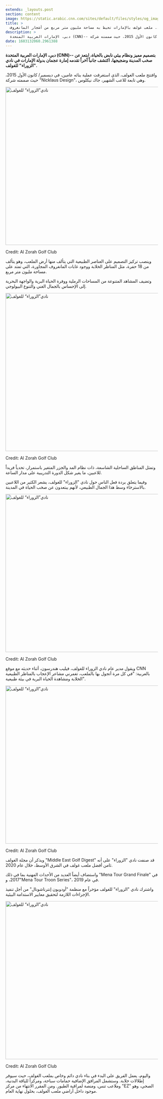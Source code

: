 ```yaml
--- 
extends: _layouts.post 
section: content 
image: https://static.arabic.cnn.com/sites/default/files/styles/og_image_v1/public/2020/09/08/images/Al%20Zorah%20Golf%20Club%20High%20Res%20Image%2012.jpg?itok=3_BjkbcG 
title: > 
  بتصميم ملفت للنظر.. ملعب غولف بالإمارات تحيط به مساحة مليون متر مربع من أشجار المانغروف 
description: > 
  دبي، الإمارات العربية المتحدة (CNN)-- بتصميم مميز ونظام بيئي نابض بالحياة، ابتعد عن صخب المدينة وضجيجها، اكتشف جانباً آخراً تقدمه إمارة عجمان بدولة الإمارات في نادي "الزوراء" للغولف.وافتتح ملعب الغولف، الذي استغرقت عملية بنائه عامين، في ديسمبر/ كانون الأول 2015، حيث صممته شركة "Nicklaus Design"، وهي تابعة للاعب الشهير، جاك نيكلوس.واشترك نادي "الزوراء" للغولف مؤخراً مع منظمة "أودوبون إنترناشونال" من أجل تنفيذ الإجراءات اللازمة لتحقيق معايير الاستدامة البيئية.Credit: Al Zorah Golf Clubواليوم، يعمل الفريق على البدء في بناء نادي دائم وخاص بملعب الغولف، حيث سيوفر إطلالات خلابة.ومن المقرر الانتهاء من مركز "EZ" الصحي، وهو موجود داخل أراضي ملعب الغولف، بحلول نهاية العام. 
date: 1603132060.2961388 
--- 
```

<div><p><strong>&#1583;&#1576;&#1610;&#1548; &#1575;&#1604;&#1573;&#1605;&#1575;&#1585;&#1575;&#1578; &#1575;&#1604;&#1593;&#1585;&#1576;&#1610;&#1577; &#1575;&#1604;&#1605;&#1578;&#1581;&#1583;&#1577; (CNN)-- &#1576;&#1578;&#1589;&#1605;&#1610;&#1605; &#1605;&#1605;&#1610;&#1586;&#160;&#1608;&#1606;&#1592;&#1575;&#1605; &#1576;&#1610;&#1574;&#1610; &#1606;&#1575;&#1576;&#1590; &#1576;&#1575;&#1604;&#1581;&#1610;&#1575;&#1577;&#1548; &#1575;&#1576;&#1578;&#1593;&#1583; &#1593;&#1606; &#1589;&#1582;&#1576; &#1575;&#1604;&#1605;&#1583;&#1610;&#1606;&#1577; &#1608;&#1590;&#1580;&#1610;&#1580;&#1607;&#1575;&#1548;&#160;&#1575;&#1603;&#1578;&#1588;&#1601; &#1580;&#1575;&#1606;&#1576;&#1575;&#1611; &#1570;&#1582;&#1585;&#1575;&#1611; &#1578;&#1602;&#1583;&#1605;&#1607; &#1573;&#1605;&#1575;&#1585;&#1577;&#160;&#1593;&#1580;&#1605;&#1575;&#1606; &#1576;&#1583;&#1608;&#1604;&#1577; &#1575;&#1604;&#1573;&#1605;&#1575;&#1585;&#1575;&#1578; &#1601;&#1610; &#1606;&#1575;&#1583;&#1610; "&#1575;&#1604;&#1586;&#1608;&#1585;&#1575;&#1569;" &#1604;&#1604;&#1594;&#1608;&#1604;&#1601;.&#160;</strong></p>&#13;
&#13;
<p>&#1608;&#1575;&#1601;&#1578;&#1578;&#1581; &#1605;&#1604;&#1593;&#1576; &#1575;&#1604;&#1594;&#1608;&#1604;&#1601;&#1548; &#1575;&#1604;&#1584;&#1610; &#1575;&#1587;&#1578;&#1594;&#1585;&#1602;&#1578; &#1593;&#1605;&#1604;&#1610;&#1577; &#1576;&#1606;&#1575;&#1574;&#1607; &#1593;&#1575;&#1605;&#1610;&#1606;&#1548; &#1601;&#1610; &#1583;&#1610;&#1587;&#1605;&#1576;&#1585;/ &#1603;&#1575;&#1606;&#1608;&#1606; &#1575;&#1604;&#1571;&#1608;&#1604; 2015&#1548; &#1581;&#1610;&#1579; &#1589;&#1605;&#1605;&#1578;&#1607; &#1588;&#1585;&#1603;&#1577; "Nicklaus Design"&#1548; &#1608;&#1607;&#1610; &#1578;&#1575;&#1576;&#1593;&#1577; &#1604;&#1604;&#1575;&#1593;&#1576; &#1575;&#1604;&#1588;&#1607;&#1610;&#1585;&#1548; &#1580;&#1575;&#1603; &#1606;&#1610;&#1603;&#1604;&#1608;&#1587;.</p>&#13;
&#13;
  <img title="&#1606;&#1575;&#1583;&#1610;&#8221;&#1575;&#1604;&#1586;&#1608;&#1585;&#1575;&#1569;&#8220; &#1604;&#1604;&#1594;&#1608;&#1604;&#1601;" alt="&#1606;&#1575;&#1583;&#1610;&#8221;&#1575;&#1604;&#1586;&#1608;&#1585;&#1575;&#1569;&#8220; &#1604;&#1604;&#1594;&#1608;&#1604;&#1601;" src="https://static.arabic.cnn.com/sites/default/files/styles/sw_780/public/2020/09/08/images/Al%20Zorah%20Golf%20Club%20Course%20%2B%20Player%20Image%204.jpg?itok=Y2r1N3AL" width="780" height="520"><p class="_1elnzAEomc hqvRlZILIm">Credit:  Al Zorah Golf Club </p>


<p>&#1608;&#1610;&#1606;&#1589;&#1576; &#1578;&#1585;&#1603;&#1610;&#1586; &#1575;&#1604;&#1578;&#1589;&#1605;&#1610;&#1605; &#1593;&#1604;&#1609; &#1575;&#1604;&#1593;&#1606;&#1575;&#1589;&#1585; &#1575;&#1604;&#1591;&#1576;&#1610;&#1593;&#1610;&#1577; &#1575;&#1604;&#1578;&#1610; &#1610;&#1578;&#1571;&#1604;&#1601;&#160;&#1605;&#1606;&#1607;&#1575; &#1571;&#1585;&#1590; &#1575;&#1604;&#1605;&#1604;&#1593;&#1576;&#1548; &#1608;&#1607;&#1608; &#1610;&#1578;&#1571;&#1604;&#1601; &#1605;&#1606; 18 &#1581;&#1601;&#1585;&#1577;&#1548; &#1605;&#1579;&#1604; &#1575;&#1604;&#1605;&#1606;&#1575;&#1592;&#1585; &#1575;&#1604;&#1582;&#1604;&#1575;&#1576;&#1577; &#1608;&#1608;&#1580;&#1608;&#1583; &#1594;&#1575;&#1576;&#1575;&#1578; &#1575;&#1604;&#1605;&#1575;&#1606;&#1594;&#1585;&#1608;&#1601; &#1575;&#1604;&#1605;&#1580;&#1575;&#1608;&#1585;&#1577;&#1548; &#1575;&#1604;&#1578;&#1610; &#1578;&#1605;&#1578;&#1583; &#1593;&#1604;&#1609; &#1605;&#1587;&#1575;&#1581;&#1577; &#1605;&#1604;&#1610;&#1608;&#1606; &#1605;&#1578;&#1585; &#1605;&#1585;&#1576;&#1593;.</p>&#13;
&#13;
<p>&#1608;&#1578;&#1590;&#1610;&#1601; &#1575;&#1604;&#1605;&#1588;&#1575;&#1607;&#1583; &#1575;&#1604;&#1605;&#1578;&#1606;&#1608;&#1593;&#1577; &#1605;&#1606; &#1575;&#1604;&#1605;&#1587;&#1575;&#1581;&#1575;&#1578; &#1575;&#1604;&#1585;&#1605;&#1604;&#1610;&#1577; &#1608;&#1608;&#1601;&#1585;&#1577; &#1575;&#1604;&#1581;&#1610;&#1575;&#1577; &#1575;&#1604;&#1576;&#1585;&#1610;&#1577; &#1608;&#1575;&#1604;&#1608;&#1575;&#1580;&#1607;&#1577; &#1575;&#1604;&#1576;&#1581;&#1585;&#1610;&#1577; &#1573;&#1604;&#1609; &#1575;&#1604;&#1573;&#1581;&#1587;&#1575;&#1587; &#1576;&#1575;&#1604;&#1580;&#1605;&#1575;&#1604; &#1575;&#1604;&#1594;&#1606;&#1610; &#1608;&#1575;&#1604;&#1578;&#1606;&#1608;&#1593; &#1575;&#1604;&#1576;&#1610;&#1608;&#1604;&#1608;&#1580;&#1610;.&#160;</p>&#13;
&#13;
  <img title=" &#1606;&#1575;&#1583;&#1610;&#8221;&#1575;&#1604;&#1586;&#1608;&#1585;&#1575;&#1569;&#8220; &#1604;&#1604;&#1594;&#1608;&#1604;&#1601;" alt=" &#1606;&#1575;&#1583;&#1610;&#8221;&#1575;&#1604;&#1586;&#1608;&#1585;&#1575;&#1569;&#8220; &#1604;&#1604;&#1594;&#1608;&#1604;&#1601;" src="https://static.arabic.cnn.com/sites/default/files/styles/sw_780/public/2020/09/08/images/Al%20Zorah%20Golf%20Club%20Course%20%2B%20Player%20Image%208.jpg?itok=0CGytUyc" width="780" height="520"><p class="_1elnzAEomc hqvRlZILIm">Credit:  Al Zorah Golf Club </p>


<p>&#1608;&#1578;&#1605;&#1579;&#1604; &#1575;&#1604;&#1605;&#1606;&#1575;&#1591;&#1602; &#1575;&#1604;&#1587;&#1575;&#1581;&#1604;&#1610;&#1577; &#1575;&#1604;&#1588;&#1575;&#1587;&#1593;&#1577;&#1548; &#1584;&#1575;&#1578; &#1606;&#1592;&#1575;&#1605; &#1575;&#1604;&#1605;&#1583; &#1608;&#1575;&#1604;&#1580;&#1586;&#1585; &#1575;&#1604;&#1605;&#1578;&#1594;&#1610;&#1585; &#1576;&#1575;&#1587;&#1578;&#1605;&#1585;&#1575;&#1585;&#1548; &#1578;&#1581;&#1583;&#1610;&#1575;&#1611; &#1601;&#1585;&#1610;&#1583;&#1575;&#1611; &#1604;&#1604;&#1575;&#1593;&#1576;&#1610;&#1606;&#1548; &#1605;&#1575; &#1610;&#1594;&#1610;&#1585; &#1588;&#1603;&#1604; &#1575;&#1604;&#1583;&#1608;&#1585;&#1577; &#1575;&#1604;&#1578;&#1583;&#1585;&#1610;&#1576;&#1610;&#1577; &#1593;&#1604;&#1609; &#1605;&#1583;&#1575;&#1585; &#1575;&#1604;&#1587;&#1575;&#1593;&#1577;.</p>&#13;
&#13;
<p>&#1608;&#1601;&#1610;&#1605;&#1575; &#1610;&#1578;&#1593;&#1604;&#1602; &#1576;&#1585;&#1583;&#1577; &#1601;&#1593;&#1604; &#1575;&#1604;&#1606;&#1575;&#1587; &#1581;&#1608;&#1604; &#1606;&#1575;&#1583;&#1610; "&#1575;&#1604;&#1586;&#1608;&#1585;&#1575;&#1569;" &#1604;&#1604;&#1594;&#1608;&#1604;&#1601;&#1548; &#1610;&#1588;&#1593;&#1585; &#1575;&#1604;&#1603;&#1579;&#1610;&#1585; &#1605;&#1606; &#1575;&#1604;&#1604;&#1575;&#1593;&#1576;&#1610;&#1606; &#1576;&#1575;&#1604;&#1575;&#1587;&#1578;&#1585;&#1582;&#1575;&#1569; &#1608;&#1587;&#1591; &#1607;&#1584;&#1575; &#1575;&#1604;&#1580;&#1605;&#1575;&#1604; &#1575;&#1604;&#1591;&#1576;&#1610;&#1593;&#1610;&#1548; &#1604;&#1571;&#1606;&#1607;&#1605; &#1610;&#1576;&#1578;&#1593;&#1583;&#1608;&#1606;&#160;&#1593;&#1606; &#1589;&#1582;&#1576; &#1575;&#1604;&#1581;&#1610;&#1575;&#1577; &#1601;&#1610; &#1575;&#1604;&#1605;&#1583;&#1610;&#1606;&#1577;.</p>&#13;
&#13;
  <img title=" &#1606;&#1575;&#1583;&#1610;&#8221;&#1575;&#1604;&#1586;&#1608;&#1585;&#1575;&#1569;&#8220; &#1604;&#1604;&#1594;&#1608;&#1604;&#1601;" alt=" &#1606;&#1575;&#1583;&#1610;&#8221;&#1575;&#1604;&#1586;&#1608;&#1585;&#1575;&#1569;&#8220; &#1604;&#1604;&#1594;&#1608;&#1604;&#1601;" src="https://static.arabic.cnn.com/sites/default/files/styles/sw_780/public/2020/09/08/images/Al%20Zorah%20Golf%20Club%20Course%20%2B%20Player%20Image%2014.jpg?itok=j4jHZ-tc" width="780" height="520"><p class="_1elnzAEomc hqvRlZILIm">Credit:  Al Zorah Golf Club </p>


<p>&#1608;&#1610;&#1602;&#1608;&#1604; &#1605;&#1583;&#1610;&#1585; &#1593;&#1575;&#1605; &#1606;&#1575;&#1583;&#1610; &#1575;&#1604;&#1586;&#1608;&#1585;&#1575;&#1569; &#1604;&#1604;&#1594;&#1608;&#1604;&#1601;&#1548; &#1601;&#1610;&#1604;&#1610;&#1576; &#1607;&#1606;&#1583;&#1585;&#1587;&#1608;&#1606;&#1548; &#1571;&#1579;&#1606;&#1575;&#1569; &#1581;&#1583;&#1610;&#1579;&#1607; &#1605;&#1593; &#1605;&#1608;&#1602;&#1593; CNN &#1576;&#1575;&#1604;&#1593;&#1585;&#1576;&#1610;&#1577;: "&#1601;&#1610; &#1603;&#1604; &#1605;&#1585;&#1577; &#1571;&#1578;&#1580;&#1608;&#1604; &#1576;&#1607;&#1575; &#1576;&#1575;&#1604;&#1605;&#1604;&#1593;&#1576;&#1548; &#1578;&#1594;&#1605;&#1585;&#1606;&#1610; &#1605;&#1588;&#1575;&#1593;&#1585; &#1575;&#1604;&#1573;&#1593;&#1580;&#1575;&#1576; &#1576;&#1575;&#1604;&#1605;&#1606;&#1575;&#1592;&#1585; &#1575;&#1604;&#1591;&#1576;&#1610;&#1593;&#1610;&#1577; &#1575;&#1604;&#1582;&#1604;&#1575;&#1576;&#1577; &#1608;&#1605;&#1588;&#1575;&#1607;&#1583;&#1577; &#1575;&#1604;&#1581;&#1610;&#1575;&#1577; &#1575;&#1604;&#1576;&#1585;&#1610;&#1577; &#1601;&#1610; &#1576;&#1610;&#1574;&#1577; &#1591;&#1576;&#1610;&#1593;&#1610;&#1577;".</p>&#13;
&#13;
  <img title="&#1606;&#1575;&#1583;&#1610;&#8221;&#1575;&#1604;&#1586;&#1608;&#1585;&#1575;&#1569;&#8220; &#1604;&#1604;&#1594;&#1608;&#1604;&#1601;" alt="&#1606;&#1575;&#1583;&#1610;&#8221;&#1575;&#1604;&#1586;&#1608;&#1585;&#1575;&#1569;&#8220; &#1604;&#1604;&#1594;&#1608;&#1604;&#1601;" src="https://static.arabic.cnn.com/sites/default/files/styles/sw_780/public/2020/09/08/images/Al%20Zorah%20Golf%20Club%20Course%20%2B%20Player%20Image%2017.jpg?itok=0O9ZL87Q" width="780" height="520"><p class="_1elnzAEomc hqvRlZILIm">Credit:  Al Zorah Golf Club </p>


<p>&#1608;&#1610;&#1584;&#1603;&#1585; &#1571;&#1606; &#1605;&#1580;&#1604;&#1577; &#1575;&#1604;&#1594;&#1608;&#1604;&#1601; "Middle East Golf Digest" &#1602;&#1583; &#1589;&#1606;&#1601;&#1578; &#1606;&#1575;&#1583;&#1610; "&#1575;&#1604;&#1586;&#1608;&#1585;&#1575;&#1569;" &#1593;&#1604;&#1609; &#1571;&#1606;&#1607; &#1579;&#1575;&#1605;&#1606; &#1571;&#1601;&#1590;&#1604; &#1605;&#1604;&#1593;&#1576; &#1594;&#1608;&#1604;&#1601; &#1601;&#1610; &#1575;&#1604;&#1588;&#1585;&#1602; &#1575;&#1604;&#1571;&#1608;&#1587;&#1591;&#1548; &#1582;&#1604;&#1575;&#1604; &#1593;&#1575;&#1605; 2020.</p>&#13;
&#13;
<p>&#1608;&#1575;&#1587;&#1578;&#1590;&#1575;&#1601; &#1571;&#1610;&#1590;&#1575;&#1611; &#1575;&#1604;&#1593;&#1583;&#1610;&#1583; &#1605;&#1606; &#1575;&#1604;&#1571;&#1581;&#1583;&#1575;&#1579; &#1575;&#1604;&#1605;&#1607;&#1606;&#1610;&#1577; &#1576;&#1605;&#1575; &#1601;&#1610; &#1584;&#1604;&#1603; "Mena Tour Grand Finale" &#1601;&#1610; 2017&#1548; &#1608;"Mena Tour Troon Series"&#1548; &#1601;&#1610; &#1593;&#1575;&#1605; 2019.</p>&#13;
&#13;
<p>&#1608;&#1575;&#1588;&#1578;&#1585;&#1603; &#1606;&#1575;&#1583;&#1610; "&#1575;&#1604;&#1586;&#1608;&#1585;&#1575;&#1569;" &#1604;&#1604;&#1594;&#1608;&#1604;&#1601; &#1605;&#1572;&#1582;&#1585;&#1575;&#1611; &#1605;&#1593; &#1605;&#1606;&#1592;&#1605;&#1577; "&#1571;&#1608;&#1583;&#1608;&#1576;&#1608;&#1606; &#1573;&#1606;&#1578;&#1585;&#1606;&#1575;&#1588;&#1608;&#1606;&#1575;&#1604;" &#1605;&#1606; &#1571;&#1580;&#1604; &#1578;&#1606;&#1601;&#1610;&#1584; &#1575;&#1604;&#1573;&#1580;&#1585;&#1575;&#1569;&#1575;&#1578; &#1575;&#1604;&#1604;&#1575;&#1586;&#1605;&#1577; &#1604;&#1578;&#1581;&#1602;&#1610;&#1602; &#1605;&#1593;&#1575;&#1610;&#1610;&#1585; &#1575;&#1604;&#1575;&#1587;&#1578;&#1583;&#1575;&#1605;&#1577; &#1575;&#1604;&#1576;&#1610;&#1574;&#1610;&#1577;.</p>&#13;
&#13;
  <img title="&#1606;&#1575;&#1583;&#1610;&#8221;&#1575;&#1604;&#1586;&#1608;&#1585;&#1575;&#1569;&#8220; &#1604;&#1604;&#1594;&#1608;&#1604;&#1601;" alt="&#1606;&#1575;&#1583;&#1610;&#8221;&#1575;&#1604;&#1586;&#1608;&#1585;&#1575;&#1569;&#8220; &#1604;&#1604;&#1594;&#1608;&#1604;&#1601;" src="https://static.arabic.cnn.com/sites/default/files/styles/sw_780/public/2020/09/08/images/Al%20Zorah%20Golf%20Club%20Player%20Teeing%20Ball%20Up%20%28Driver%29.jpg?itok=EsQVNJvz" width="780" height="520"><p class="_1elnzAEomc hqvRlZILIm">Credit:  Al Zorah Golf Club </p>


<p>&#1608;&#1575;&#1604;&#1610;&#1608;&#1605;&#1548; &#1610;&#1593;&#1605;&#1604; &#1575;&#1604;&#1601;&#1585;&#1610;&#1602; &#1593;&#1604;&#1609; &#1575;&#1604;&#1576;&#1583;&#1569; &#1601;&#1610; &#1576;&#1606;&#1575;&#1569; &#1606;&#1575;&#1583;&#1610; &#1583;&#1575;&#1574;&#1605; &#1608;&#1582;&#1575;&#1589; &#1576;&#1605;&#1604;&#1593;&#1576; &#1575;&#1604;&#1594;&#1608;&#1604;&#1601;&#1548; &#1581;&#1610;&#1579; &#1587;&#1610;&#1608;&#1601;&#1585; &#1573;&#1591;&#1604;&#1575;&#1604;&#1575;&#1578; &#1582;&#1604;&#1575;&#1576;&#1577;. &#1608;&#1587;&#1578;&#1588;&#1605;&#1604; &#1575;&#1604;&#1605;&#1585;&#1575;&#1601;&#1602; &#1575;&#1604;&#1573;&#1590;&#1575;&#1601;&#1610;&#1577; &#1581;&#1605;&#1575;&#1605;&#1575;&#1578; &#1587;&#1576;&#1575;&#1581;&#1577;&#1548; &#1608;&#1605;&#1585;&#1603;&#1586;&#1575;&#1611; &#1604;&#1604;&#1610;&#1575;&#1602;&#1577; &#1575;&#1604;&#1576;&#1583;&#1606;&#1610;&#1577;&#1548; &#1608;&#1605;&#1604;&#1575;&#1593;&#1576; &#1578;&#1606;&#1587;&#1548; &#1608;&#1605;&#1606;&#1589;&#1577; &#1604;&#1605;&#1585;&#1575;&#1602;&#1576;&#1577; &#1575;&#1604;&#1591;&#1610;&#1608;&#1585;. &#1608;&#1605;&#1606; &#1575;&#1604;&#1605;&#1602;&#1585;&#1585; &#1575;&#1604;&#1575;&#1606;&#1578;&#1607;&#1575;&#1569; &#1605;&#1606; &#1605;&#1585;&#1603;&#1586; "EZ" &#1575;&#1604;&#1589;&#1581;&#1610;&#1548; &#1608;&#1607;&#1608; &#1605;&#1608;&#1580;&#1608;&#1583; &#1583;&#1575;&#1582;&#1604; &#1571;&#1585;&#1575;&#1590;&#1610; &#1605;&#1604;&#1593;&#1576; &#1575;&#1604;&#1594;&#1608;&#1604;&#1601;&#1548; &#1576;&#1581;&#1604;&#1608;&#1604; &#1606;&#1607;&#1575;&#1610;&#1577; &#1575;&#1604;&#1593;&#1575;&#1605;.&#160;</p>&#13;
&#13;
&#13;
&#13;</div>